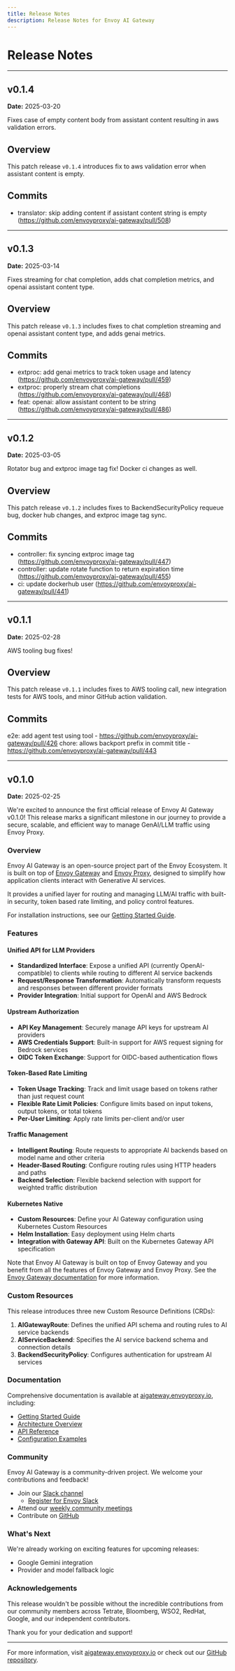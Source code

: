 ```yaml
---
title: Release Notes
description: Release Notes for Envoy AI Gateway
---
```


# Release Notes
---
## v0.1.4
**Date:** 2025-03-20

Fixes case of empty content body from assistant content resulting in aws validation errors.

## Overview

This patch release `v0.1.4` introduces fix to aws validation error when assistant content is empty.

## Commits

- translator: skip adding content if assistant content string is empty (https://github.com/envoyproxy/ai-gateway/pull/508)

---
## v0.1.3
**Date:** 2025-03-14

Fixes streaming for chat completion, adds chat completion metrics, and openai assistant content type.

## Overview

This patch release `v0.1.3` includes fixes to chat completion streaming and openai assistant content type, and adds genai metrics.

## Commits

- extproc: add genai metrics to track token usage and latency (https://github.com/envoyproxy/ai-gateway/pull/459)
- extproc: properly stream chat completions (https://github.com/envoyproxy/ai-gateway/pull/468)
- feat: openai: allow assistant content to be string (https://github.com/envoyproxy/ai-gateway/pull/486)

---
## v0.1.2
**Date:** 2025-03-05

Rotator bug and extproc image tag fix! Docker ci changes as well.

## Overview

This patch release `v0.1.2` includes fixes to BackendSecurityPolicy requeue bug, docker hub changes, and extproc image tag sync.

## Commits

- controller: fix syncing extproc image tag (https://github.com/envoyproxy/ai-gateway/pull/447)
- controller: update rotate function to return expiration time (https://github.com/envoyproxy/ai-gateway/pull/455)
- ci: update dockerhub user (https://github.com/envoyproxy/ai-gateway/pull/441)

---
## v0.1.1
**Date:** 2025-02-28

AWS tooling bug fixes!

## Overview

This patch release `v0.1.1` includes fixes to AWS tooling call, new integration tests for AWS tools, and minor GitHub action validation.

## Commits

e2e: add agent test using tool - https://github.com/envoyproxy/ai-gateway/pull/426
chore: allows backport prefix in commit title - https://github.com/envoyproxy/ai-gateway/pull/443

---
## v0.1.0
**Date:** 2025-02-25

We're excited to announce the first official release of Envoy AI Gateway v0.1.0! This release marks a significant milestone in our journey to provide a secure, scalable, and efficient way to manage GenAI/LLM traffic using Envoy Proxy.

### Overview

Envoy AI Gateway is an open-source project part of the Envoy Ecosystem. It is built on top of [Envoy Gateway](https://gateway.envoyproxy.io/) and [Envoy Proxy](https://www.envoyproxy.io/), designed to simplify how application clients interact with Generative AI services.

It provides a unified layer for routing and managing LLM/AI traffic with built-in security, token based rate limiting, and policy control features.

For installation instructions, see our [Getting Started Guide](https://aigateway.envoyproxy.io/docs/getting-started/installation).

### Features

#### Unified API for LLM Providers
- **Standardized Interface**: Expose a unified API (currently OpenAI-compatible) to clients while routing to different AI service backends
- **Request/Response Transformation**: Automatically transform requests and responses between different provider formats
- **Provider Integration**: Initial support for OpenAI and AWS Bedrock

#### Upstream Authorization
- **API Key Management**: Securely manage API keys for upstream AI providers
- **AWS Credentials Support**: Built-in support for AWS request signing for Bedrock services
- **OIDC Token Exchange**: Support for OIDC-based authentication flows

#### Token-Based Rate Limiting
- **Token Usage Tracking**: Track and limit usage based on tokens rather than just request count
- **Flexible Rate Limit Policies**: Configure limits based on input tokens, output tokens, or total tokens
- **Per-User Limiting**: Apply rate limits per-client and/or user

#### Traffic Management
- **Intelligent Routing**: Route requests to appropriate AI backends based on model name and other criteria
- **Header-Based Routing**: Configure routing rules using HTTP headers and paths
- **Backend Selection**: Flexible backend selection with support for weighted traffic distribution

#### Kubernetes Native
- **Custom Resources**: Define your AI Gateway configuration using Kubernetes Custom Resources
- **Helm Installation**: Easy deployment using Helm charts
- **Integration with Gateway API**: Built on the Kubernetes Gateway API specification


Note that Envoy AI Gateway is built on top of Envoy Gateway and you benefit from all the features of Envoy Gateway and Envoy Proxy. See the [Envoy Gateway documentation](https://gateway.envoyproxy.io) for more information.

### Custom Resources

This release introduces three new Custom Resource Definitions (CRDs):

1. **AIGatewayRoute**: Defines the unified API schema and routing rules to AI service backends
2. **AIServiceBackend**: Specifies the AI service backend schema and connection details
3. **BackendSecurityPolicy**: Configures authentication for upstream AI services

### Documentation

Comprehensive documentation is available at [aigateway.envoyproxy.io](https://aigateway.envoyproxy.io/), including:
- [Getting Started Guide](https://aigateway.envoyproxy.io/docs/getting-started)
- [Architecture Overview](https://aigateway.envoyproxy.io/docs/concepts/architecture)
- [API Reference](https://aigateway.envoyproxy.io/docs/api/)
- [Configuration Examples](https://github.com/envoyproxy/ai-gateway/tree/main/examples)


### Community

Envoy AI Gateway is a community-driven project.
We welcome your contributions and feedback!

- Join our [Slack channel](https://envoyproxy.slack.com/archives/C07Q4N24VAA)
  - [Register for Envoy Slack](https://communityinviter.com/apps/envoyproxy/envoy)
- Attend our [weekly community meetings](https://docs.google.com/document/d/10e1sfsF-3G3Du5nBHGmLjXw5GVMqqCvFDqp_O65B0_w)
- Contribute on [GitHub](https://github.com/envoyproxy/ai-gateway)

### What's Next

We're already working on exciting features for upcoming releases:
- Google Gemini integration
- Provider and model fallback logic

### Acknowledgements

This release wouldn't be possible without the incredible contributions from our community members across Tetrate, Bloomberg, WSO2, RedHat, Google, and our independent contributors.

Thank you for your dedication and support!

---

For more information, visit [aigateway.envoyproxy.io](https://aigateway.envoyproxy.io/) or check out our [GitHub repository](https://github.com/envoyproxy/ai-gateway).
